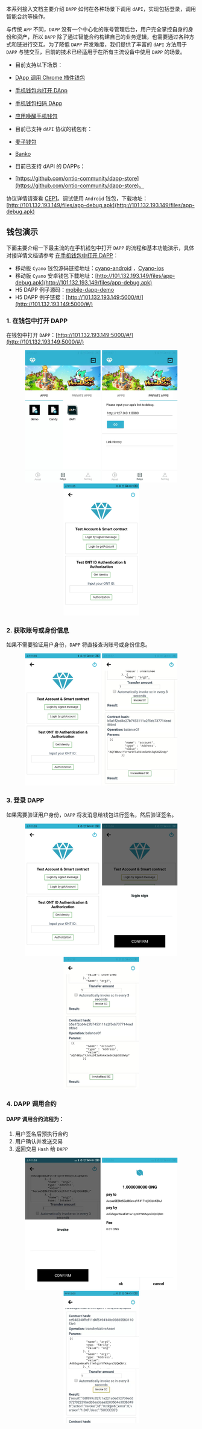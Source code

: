 


本系列接入文档主要介绍 ```DAPP``` 如何在各种场景下调用 ```dAPI```，实现包括登录，调用智能合约等操作。

与传统 ```APP``` 不同，```DAPP``` 没有一个中心化的账号管理后台，用户完全掌控自身的身份和资产，所以 ```DAPP``` 除了通过智能合约构建自己的业务逻辑，也需要通过各种方式和链进行交互。为了降低 ```DAPP``` 开发难度，我们提供了丰富的 ```dAPI``` 方法用于 ```DAPP``` 与链交互，目前的技术已经适用于在所有主流设备中使用 ```DAPP``` 的场景。

- 目前支持以下场景：
 - [DApp 调用 Chrome 插件钱包](https://dev-docs.ont.io/#/docs-cn/dApp-Integration/03-DAppDocking-use-chrome-extension-wallet)
 - [手机钱包内打开 DApp](https://dev-docs.ont.io/#/docs-cn/dApp-Integration/01-DAppDocking-Wallet-Opens-DApp)
 - [手机钱包扫码 DApp](https://dev-docs.ont.io/#/docs-cn/dApp-Integration/02-DAppDocking-QRcode)
 - [应用唤醒手机钱包](https://dev-docs.ont.io/#/docs-cn/dApp-Integration/06-DAppDocking-Wake-up)

- 目前已支持 ```dAPI``` 协议的钱包有：
 -  [麦子钱包](http://www.mathwallet.org/en/)
 - [Banko](http://bankowallet.com/pc.html) 

- 目前已支持 dAPI 的 DAPPs： 
 - [https://github.com/ontio-community/dapp-store](https://github.com/ontio-community/dapp-store)。

协议详情请查看 [CEP1](https://github.com/ontio-cyano/CEPs/blob/master/CEPS/CEP1.mediawiki)。调试使用 ```Android``` 钱包，下载地址：[http://101.132.193.149/files/app-debug.apk](http://101.132.193.149/files/app-debug.apk)


## 钱包演示

下面主要介绍一下最主流的在手机钱包中打开 ```DAPP``` 的流程和基本功能演示，具体对接详情文档请参考 [在手机钱包中打开 DAPP](https://dev-docs.ont.io/#/docs-cn/dApp-Integration/01-DAppDocking-Wallet-Opens-DApp)：

* 移动版 ```Cyano``` 钱包源码链接地址：[cyano-android](https://github.com/ontio-cyano/cyano-android) ，[Cyano-ios](https://github.com/ontio-cyano/cyano-ios)
* 移动版 ```Cyano``` 安卓钱包下载地址：[http://101.132.193.149/files/app-debug.apk](http://101.132.193.149/files/app-debug.apk)
* H5 DAPP 例子源码：[mobile-dapp-demo](https://github.com/ontio-cyano/mobile-dapp-demo)
* H5 DAPP 例子链接：[http://101.132.193.149:5000/#/](http://101.132.193.149:5000/#/)

### 1. 在钱包中打开 DAPP

在钱包中打开 ```DAPP```：[http://101.132.193.149:5000/#/](http://101.132.193.149:5000/#/)

<div align="center">
  <img src="https://raw.githubusercontent.com/ontio-cyano/integration-docs/master/images/ios/01-dapps.jpg" height="350" width="200">
  <img src="https://raw.githubusercontent.com/ontio-cyano/integration-docs/master/images/ios/01-private-dapp.jpg" height="350" width="200">
  <img src="https://raw.githubusercontent.com/ontio-cyano/integration-docs/master/images/ios/01-open-dapp.png" height="350" width="200">
</div>

### 2. 获取账号或身份信息

如果不需要验证用户身份，```DAPP``` 将直接查询账号或身份信息。

<div align="center">
  <img src="https://raw.githubusercontent.com/ontio-cyano/integration-docs/master/images/ios/01-open-dapp.png" height="350" width="200">
  <img src="https://raw.githubusercontent.com/ontio-cyano/integration-docs/master/images/ios/02-getAccount.jpg" height="350" width="200">
</div>

### 3. 登录 DAPP

如果需要验证用户身份，```DAPP``` 将发消息给钱包进行签名，然后验证签名。

<div align="center">
  <img src="https://raw.githubusercontent.com/ontio-cyano/integration-docs/master/images/ios/01-open-dapp.png" height="350" width="200">
  <img src="https://raw.githubusercontent.com/ontio-cyano/integration-docs/master/images/ios/03-login-pwd.png" height="350" width="200">
  <img src="https://raw.githubusercontent.com/ontio-cyano/integration-docs/master/images/ios/04-logined.jpg" height="350" width="200">
</div>

### 4. DAPP 调用合约

#### DAPP 调用合约流程为：

1. 用户签名后预执行合约
2. 用户确认并发送交易
3. 返回交易 ```Hash``` 给 ```DAPP```

<div align="center">
  <img src="https://raw.githubusercontent.com/ontio-cyano/integration-docs/master/images/ios/input-password.jpg" height="350" width="200">
  <img src="https://raw.githubusercontent.com/ontio-cyano/integration-docs/master/images/ios/05-pre-exec-result.png" height="350" width="200">
  <img src="https://raw.githubusercontent.com/ontio-cyano/integration-docs/master/images/ios/06-dapp-recv-txhash.jpg" height="350" width="200">
</div>
